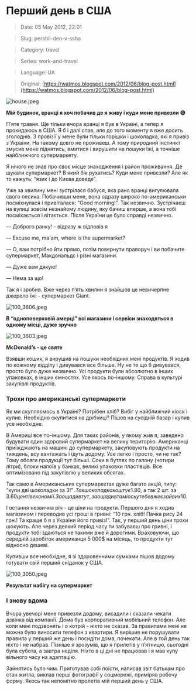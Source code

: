 # Перший день в США

> Date: 05 May 2012, 22:01

> Slug: pershii-den-v-ssha

> Category: travel

> Series: work-and-travel

> Language: UA

> Original: [https://watmos.blogspot.com/2012/06/blog-post.html](https://watmos.blogspot.com/2012/06/blog-post.html)

![house.jpeg](https://res.craft.do/user/full/b5a256f3-51ff-c8e5-10fe-9343b6a0451d/doc/2CA4DF8C-2A76-49DC-A795-B0D5A1F5A3EC/1C582A26-C8E5-49A3-AE44-8B26B95B2A1C_2/3PfD3B7sLdVe0gErZqGTZx5tWjcbFVUpzHEl3R0ijx8z/house.jpeg)

**Мій будинок, вранці я хоч побачив де я живу і куди мене привезли 😅**

П’яте травня. Ще тільки вчора вранці я був в Україні, а тепер я прокидаюсь в США. Я б і далі спав, але до того моменту я вже досить зголоднів. З провізії у мене були тільки горішки і шоколадка, які я привіз з України. На такому довго не проживеш. А тому природний інстинкт змусив мене піднятись, вмитися і вирушити на пошуки їжі, а точніше найближчого супермаркету.

Я нічого не знав про своє місце знаходження і район проживання. Де шукати супермаркет? В який бік рухатись? Куди мене привезли? Але як то кажуть: “язик і до Києва доведе”.

Уже за хвилину мені зустрілася бабуся, яка рано вранці вигулювала свого песика. Побачивши мене, вона одразу широко по-американськи посміхнулася і привіталася: “Good morning!”. Так незвично. Зустрічаєш на вулиці зовсім незнайому людину, яку бачиш вперше, а вона тобі посміхається і вітається. Після України це було справді незвично.

— Доброго ранку! - відразу ж відповів я

—  Excuse me, ma'am, where is the supermarket?

— О, вам потрібно йти прямо, потім повернути праворуч і ви побачите супермаркет, Макдональдс і різні магазини.

— Дуже вам дякую!

— Нема за що!

Так я і зробив. Вже через п’ять хвилин я знайшов це невичерпне джерело їжі - супермаркет Giant.

![100_3606.jpeg](https://res.craft.do/user/full/b5a256f3-51ff-c8e5-10fe-9343b6a0451d/doc/2CA4DF8C-2A76-49DC-A795-B0D5A1F5A3EC/2C1E4EB7-8726-4AA9-A004-52A77E8C1862_2/ya1LmwDvyYGMt3yveXBvAJoSAsi41Nu9gSH23DeQysEz/100_3606.jpeg)

**В “одноповерховій амерці” всі магазини і сервіси знаходяться в одному місці, дуже зручно**

![100_3603.jpeg](https://res.craft.do/user/full/b5a256f3-51ff-c8e5-10fe-9343b6a0451d/doc/2CA4DF8C-2A76-49DC-A795-B0D5A1F5A3EC/EED778F4-9D1F-4534-8A33-B7B31B7251F6_2/CElx1ejxoDf366ackvDvMrq1x7CWaLsWpmjHHxxqkPYz/100_3603.jpeg)

**McDonald’s - це святе**

Взявши кошик, я вирушив на пошуки необхідних мені продуктів. Я ходив по кожному відділу і дивувався все більше. Ну не те що б дивувався, просто було дуже незвично. Усі продукти були абсолютно в інших упаковках, в інших ємностях. Усе якось по-іншому. Справа в культурі закупівлі продуктів.

### Трохи про американські супермаркети

Як ми скупляємось в Україні? Потрібен хліб? Вибіг у найближчий кіоск і купив. Необхідно скупитися на дрібниці? Пішов на сусідній базар і купив усе необхідне.

В Америці все по-іншому. Для таких районів, у якому жив я, заведено будувати один здоровий супермаркет на велику територію. Американці приїжджають на машині до супермаркету, закуповують продукти на тиждень, всу вантажать і їдуть додому. Усе легко і просто, чи не так? Тому обсяги продукції тут більші. Соки в бутлях по галону (чотири літри), блоки напоїв у банках, великі упаковки пластівців. Все оптимізовано під закупівлю у великих обсягах.

Так само в Американських супермаркетах дуже багато акцій, типу: “купи дві шоколадки за 3$!”. Так шоколадка коштує 1.80$, а так 2 шт. за 3$. 60 центів економії. Заощадив тут, заощадив там і ось у тебе вже є зайвих 10$.

І остання незвична річ - це ціни на продукти. Першого дня я ходив магазином і переводив усі гроші в гривні: “10 грн. хліб! Пачка рису 24 грн.! Та краще б я з України його привіз!”. Так, у перший день ціни трохи шокують. Але через деякий період часу ти забуваєш про гривні, і продукти тобі здаються не такими вже й дорогими. Враховуючи, що середній заробіток американця 5 000$ на місяць, то продукти тут відносно дешеві.

Купивши все необхідне, я зі здоровенними сумками пішов додому готувати свій перший сніданок у США.

![100_3050.jpeg](https://res.craft.do/user/full/b5a256f3-51ff-c8e5-10fe-9343b6a0451d/doc/2CA4DF8C-2A76-49DC-A795-B0D5A1F5A3EC/E2F752BB-E123-4257-802D-E72009F43A86_2/kaTDenppMsS83KRR2rokz65dYJagdf7tovUP8gvpW5Az/100_3050.jpeg)

**Результат набігу на супермаркет**

### І знову вдома

Вчора увечорі мене привезли додому, висадили і сказали чекати дзвінка від компанії. Дома був корпоративний мобільний телефон. Але коли мені подзвонять і о котрій - ніхто не сказав. За правилами мені не можна було виносити телефон з квартири. Я вирішив не порушувати правила у перший же день і посидіти дома, почекати. Але в той день так ніхто і не набрав. Пізніше я зрозумів, що я прилетів у п’ятницю, сьогодні була субота, а завтра неділя. Ніхто в ці дні не працював і я мав купу вільного часу на адаптацію.

Зайнятись було чим. Приготував собі поїсти, написав звіт батькам про стан житла, виклав перші фотографії у соцмережі, приміряв робочу форму. Якось так непомітно пролетів мій перший день у США.

